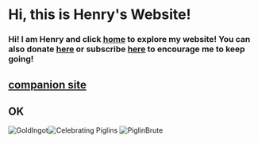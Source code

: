 # Hi, this is Henry's Website!
### Hi! I am Henry and click [home](https://henrypersonalweb.github.io/home/) to explore my website! You can also donate [here](https://henrypersonalweb.github.io/donations/) or subscribe [here](https://henrypersonalweb.github.io/subscribe/) to encourage me to keep going!


## [companion site](https://qqiumax.github.io/)
## OK

![GoldIngot](https://henrypersonalweb.github.io/pictures/goldingot.gif)![Celebrating Piglins](https://henrypersonalweb.github.io/pictures/piglin.gif) ![PiglinBrute](https://henrypersonalweb.github.io/pictures/piglinbrute.gif)
<audio id="pain" autoplay="autoplay" loop="loop" style="display:none">
        <source src="PAIN.mp3" type="audio/mpeg" />
</audio>


